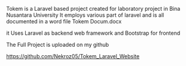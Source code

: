Tokem is a Laravel based project created for laboratory project in Bina Nusantara University
It employs various part of laravel and is all documented in a word file Tokem Docum.docx

it Uses Laravel as backend web framework and Bootstrap for frontend

The Full Project is uploaded on my github

https://github.com/Nekroz05/Tokem_Laravel_Website
